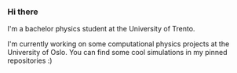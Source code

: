 ### Hi there
I'm a bachelor physics student at the University of Trento.

I'm currently working on some computational physics projects at the University of Oslo. 
You can find some cool simulations in my pinned repositories :)
